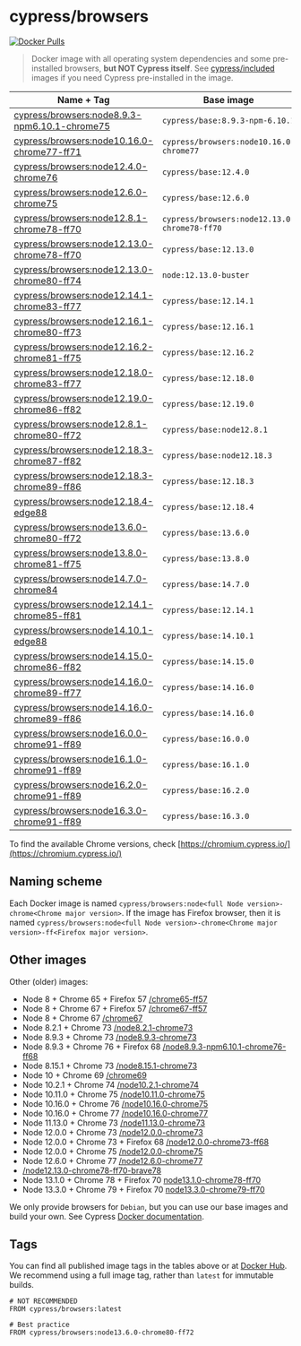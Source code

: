 # cypress/browsers

[![Docker Pulls](https://img.shields.io/docker/pulls/cypress/browsers.svg?maxAge=604800)](https://hub.docker.com/r/cypress/browsers/)

> Docker image with all operating system dependencies and some pre-installed browsers, **but NOT Cypress itself**. See [cypress/included](../included) images if you need Cypress pre-installed in the image.

| Name + Tag                                                                      | Base image                                   | Chrome          | Firefox  | Edge             |
| ------------------------------------------------------------------------------- | -------------------------------------------- | --------------- | -------- | ---------------- |
| [cypress/browsers:node8.9.3-npm6.10.1-chrome75](./node8.9.3-npm6.10.1-chrome75) | `cypress/base:8.9.3-npm-6.10.1`              | `75.0.3770.100` | 🚫       |
| [cypress/browsers:node10.16.0-chrome77-ff71](./node10.16.0-chrome77-ff71)       | `cypress/browsers:node10.16.0-chrome77`      | `77.0.3865.90`  | `71.0`   |
| [cypress/browsers:node12.4.0-chrome76](./node12.4.0-chrome76)                   | `cypress/base:12.4.0`                        | `76.0.3809.87`  | 🚫       |
| [cypress/browsers:node12.6.0-chrome75](./node12.6.0-chrome75)                   | `cypress/base:12.6.0`                        | `75.0.3770.100` | 🚫       |
| [cypress/browsers:node12.8.1-chrome78-ff70](./node12.8.1-chrome78-ff70)         | `cypress/browsers:node12.13.0-chrome78-ff70` | `78.0.3904.97`  | `70.0.1` |
| [cypress/browsers:node12.13.0-chrome78-ff70](./node12.13.0-chrome78-ff70)       | `cypress/base:12.13.0`                       | `78.0.3904.97`  | `70.0.1` |
| [cypress/browsers:node12.13.0-chrome80-ff74](./node12.13.0-chrome80-ff74)       | `node:12.13.0-buster`                        | `80.0.3987.116` | `74.0`   |
| [cypress/browsers:node12.14.1-chrome83-ff77](./node12.14.1-chrome83-ff77)       | `cypress/base:12.14.1`                       | `83.0.4103.61`  | `77.0`   |
| [cypress/browsers:node12.16.1-chrome80-ff73](./node12.16.1-chrome80-ff73)       | `cypress/base:12.16.1`                       | `80.0.3987.122` | `73.0.1` |
| [cypress/browsers:node12.16.2-chrome81-ff75](./node12.16.2-chrome81-ff75)       | `cypress/base:12.16.2`                       | `81.0.4044.113` | `75.0`   |
| [cypress/browsers:node12.18.0-chrome83-ff77](./node12.18.0-chrome83-ff77)       | `cypress/base:12.18.0`                       | `83.0.4103.61`  | `77.0`   |
| [cypress/browsers:node12.19.0-chrome86-ff82](./node12.19.0-chrome86-ff82)       | `cypress/base:12.19.0`                       | `86.0.4240.193` | `82.0.3` |
| [cypress/browsers:node12.8.1-chrome80-ff72](./node12.8.1-chrome80-ff72)         | `cypress/base:node12.8.1`                    | `80.0.3987.87`  | `72.0.2` |
| [cypress/browsers:node12.18.3-chrome87-ff82](./node12.18.3-chrome87-ff82)       | `cypress/base:node12.18.3`                   | `87.0.4280.66`  | `82.0`   |
| [cypress/browsers:node12.18.3-chrome89-ff86](./node12.18.3-chrome89-ff86)       | `cypress/base:12.18.3`                       | `89.0.4389.72`  | `86.0.1` |
| [cypress/browsers:node12.18.4-edge88](./node12.18.4-edge88)                     | `cypress/base:12.18.4`                       | 🚫              | 🚫       | `88.0.673.0 dev` |
| [cypress/browsers:node13.6.0-chrome80-ff72](./node13.6.0-chrome80-ff72)         | `cypress/base:13.6.0`                        | `80.0.3987.87`  | `72.0.2` |
| [cypress/browsers:node13.8.0-chrome81-ff75](./node13.8.0-chrome81-ff75)         | `cypress/base:13.8.0`                        | `81.0.4044.113` | `75.0`   |
| [cypress/browsers:node14.7.0-chrome84](./node14.7.0-chrome84)                   | `cypress/base:14.7.0`                        | `84.0.4147.105` | 🚫       |
| [cypress/browsers:node12.14.1-chrome85-ff81](./node12.14.1-chrome85-ff81)       | `cypress/base:12.14.1`                       | `85.0.4183.121` | `81.0`   |
| [cypress/browsers:node14.10.1-edge88](./node14.10.1-edge88)                     | `cypress/base:14.10.1`                       | 🚫              | 🚫       | `88.0.673.0 dev` |
| [cypress/browsers:node14.15.0-chrome86-ff82](./node14.15.0-chrome86-ff82)       | `cypress/base:14.15.0`                       | `86.0.4240.193` | `82.0.3` |
| [cypress/browsers:node14.16.0-chrome89-ff77](./node14.16.0-chrome89-ff77)       | `cypress/base:14.16.0`                       | `89.0.4389.72`  | `77.0`   |
| [cypress/browsers:node14.16.0-chrome89-ff86](./node14.16.0-chrome89-ff86)       | `cypress/base:14.16.0`                       | `89.0.4389.72`  | `86.0.1` |
| [cypress/browsers:node16.0.0-chrome91-ff89](./node16.0.0-chrome91-ff89)         | `cypress/base:16.0.0`                        | `91.0.4472.106` | `89.0.1` |
| [cypress/browsers:node16.1.0-chrome91-ff89](./node16.1.0-chrome91-ff89)         | `cypress/base:16.1.0`                        | `91.0.4472.106` | `89.0.1` |
| [cypress/browsers:node16.2.0-chrome91-ff89](./node16.2.0-chrome91-ff89)         | `cypress/base:16.2.0`                        | `91.0.4472.106` | `89.0.1` |
| [cypress/browsers:node16.3.0-chrome91-ff89](./node16.3.0-chrome91-ff89)         | `cypress/base:16.3.0`                        | `91.0.4472.106` | `89.0.1` |

To find the available Chrome versions, check [https://chromium.cypress.io/](https://chromium.cypress.io/)

## Naming scheme

Each Docker image is named `cypress/browsers:node<full Node version>-chrome<Chrome major version>`. If the image has Firefox browser, then it is named `cypress/browsers:node<full Node version>-chrome<Chrome major version>-ff<Firefox major version>`.

## Other images

Other (older) images:

- Node 8 + Chrome 65 + Firefox 57 [/chrome65-ff57](chrome65-ff57)
- Node 8 + Chrome 67 + Firefox 57 [/chrome67-ff57](chrome67-ff57)
- Node 8 + Chrome 67 [/chrome67](chrome67)
- Node 8.2.1 + Chrome 73 [/node8.2.1-chrome73](node8.2.1-chrome73)
- Node 8.9.3 + Chrome 73 [/node8.9.3-chrome73](node8.9.3-chrome73)
- Node 8.9.3 + Chrome 76 + Firefox 68 [/node8.9.3-npm6.10.1-chrome76-ff68](node8.9.3-npm6.10.1-chrome76-ff68)
- Node 8.15.1 + Chrome 73 [/node8.15.1-chrome73](node8.15.1-chrome73)
- Node 10 + Chrome 69 [/chrome69](chrome69)
- Node 10.2.1 + Chrome 74 [/node10.2.1-chrome74](node10.2.1-chrome74)
- Node 10.11.0 + Chrome 75 [/node10.11.0-chrome75](node10.11.0-chrome75)
- Node 10.16.0 + Chrome 76 [/node10.16.0-chrome75](node10.16.0-chrome76)
- Node 10.16.0 + Chrome 77 [/node10.16.0-chrome77](node10.16.0-chrome77)
- Node 11.13.0 + Chrome 73 [/node11.13.0-chrome73](node11.13.0-chrome73)
- Node 12.0.0 + Chrome 73 [/node12.0.0-chrome73](node12.0.0-chrome73)
- Node 12.0.0 + Chrome 73 + Firefox 68 [/node12.0.0-chrome73-ff68](node12.0.0-chrome73-ff68)
- Node 12.0.0 + Chrome 75 [/node12.0.0-chrome75](node12.0.0-chrome75)
- Node 12.6.0 + Chrome 77 [/node12.6.0-chrome77](node12.6.0-chrome77)
- [/node12.13.0-chrome78-ff70-brave78](node12.13.0-chrome78-ff70-brave78)
- Node 13.1.0 + Chrome 78 + Firefox 70 [node13.1.0-chrome78-ff70](node13.1.0-chrome78-ff70)
- Node 13.3.0 + Chrome 79 + Firefox 70 [node13.3.0-chrome79-ff70](node13.3.0-chrome79-ff70)

We only provide browsers for `Debian`, but you can use our base images and build your own. See Cypress [Docker documentation](https://on.cypress.io/docker).

## Tags

You can find all published image tags in the tables above or at [Docker Hub](https://hub.docker.com/r/cypress/browsers/tags/). We recommend using a full image tag, rather than `latest` for immutable builds.

```
# NOT RECOMMENDED
FROM cypress/browsers:latest

# Best practice
FROM cypress/browsers:node13.6.0-chrome80-ff72
```
